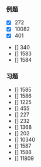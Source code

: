 ### 例题
- [x] 272
- [x] 10082
- [x] 401
- [] 340
- [] 1583
- [] 1584
### 习题
- [] 1585
- [] 1586
- [] 1225
- [] 455
- [] 227
- [] 232
- [] 1368
- [] 202
- [] 10340
- [] 1587
- [] 1588
- [] 11809
